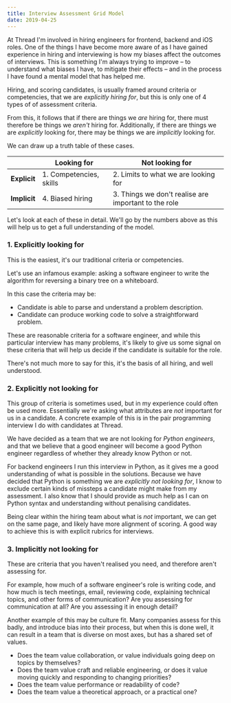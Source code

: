 ```yaml
---
title: Interview Assessment Grid Model
date: 2019-04-25
---
```


At Thread I'm involved in hiring engineers for frontend, backend and iOS roles.
One of the things I have become more aware of as I have gained experience in
hiring and interviewing is how my biases affect the outcomes of interviews. This
is something I'm always trying to improve – to understand what biases I have, to
mitigate their effects – and in the process I have found a mental model that has
helped me.

Hiring, and scoring candidates, is usually framed around criteria or
competencies, that we are _explicitly hiring for_, but this is only one of 4
types of of assessment criteria.

From this, it follows that if there are things we _are_ hiring for, there must
therefore be things we _aren't_ hiring for. Additionally, if there are
things we are _explicitly_ looking for, there may be things we are _implicitly_
looking for.

We can draw up a truth table of these cases.

|              | **Looking for**         | **Not looking for**                                  |
| ------------ | ----------------------- | ---------------------------------------------------- |
| **Explicit** | 1. Competencies, skills | 2. Limits to what we are looking for                 |
| **Implicit** | 4. Biased hiring        | 3. Things we don't realise are important to the role |

Let's look at each of these in detail. We'll go by the numbers above as this
will help us to get a full understanding of the model.

### 1. Explicitly looking for

This is the easiest, it's our traditional criteria or competencies.

Let's use an infamous example: asking a software engineer to write the algorithm
for reversing a binary tree on a whiteboard.

In this case the criteria may be:

- Candidate is able to parse and understand a problem description.
- Candidate can produce working code to solve a straightforward problem.

These are reasonable criteria for a software engineer, and while this particular
interview has many problems, it's likely to give us some signal on these
criteria that will help us decide if the candidate is suitable for the role.

There's not much more to say for this, it's the basis of all hiring, and well
understood.

### 2. Explicitly not looking for

This group of criteria is sometimes used, but in my experience could often be
used more. Essentially we're asking what attributes are _not_ important for us
in a candidate. A concrete example of this is in the pair programming interview
I do with candidates at Thread.

We have decided as a team that we are not looking for _Python engineers_, and
that we believe that a good engineer will become a good Python engineer
regardless of whether they already know Python or not.

For backend engineers I run this interview in Python, as it gives me a good
understanding of what is possible in the solutions. Because we have decided that
Python is something we are _explicitly not looking for_, I know to exclude
certain kinds of missteps a candidate might make from my assessment. I also know
that I should provide as much help as I can on Python syntax and understanding
without penalising candidates.

Being clear within the hiring team about what is _not_ important, we can get on
the same page, and likely have more alignment of scoring. A good way to achieve
this is with explicit rubrics for interviews.

### 3. Implicitly not looking for

These are criteria that you haven't realised you need, and therefore aren't
assessing for.

For example, how much of a software engineer's role is writing code, and how
much is tech meetings, email, reviewing code, explaining technical topics, and
other forms of communication? Are you assessing for communication at all? Are
you assessing it in enough detail?

Another example of this may be culture fit. Many companies assess for this badly, and introduce bias into their process, but when this is done well, it can result in a team that is diverse on most axes, but has a shared set of values.

- Does the team value collaboration, or value individuals going deep on topics by themselves?
- Does the team value craft and reliable engineering, or does it value moving quickly and responding to changing priorities?
- Does the team value performance or readability of code?
- Does the team value a theoretical approach, or a practical one?
